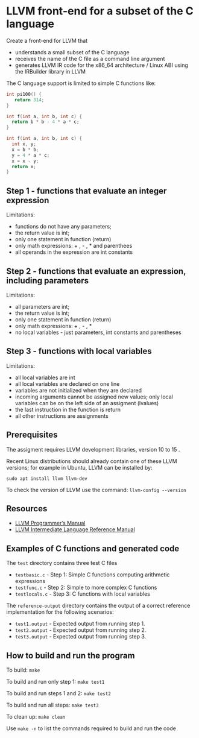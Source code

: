 # LLVM front-end for a subset of the C language

Create a front-end for LLVM that
* understands a small subset of the C language
* receives the name of the C file as a command line argument
* generates LLVM IR code for the x86_64 architecture / Linux ABI using the IRBuilder library in LLVM

The C language support is limited to simple C functions like:

```c
int pi100() {
   return 314;
}

int f(int a, int b, int c) {
  return b * b - 4 * a * c;
}

int f(int a, int b, int c) {
  int x, y;
  x = b * b;
  y = 4 * a * c;
  x = x - y;
  return x;
}
```
## Step 1 - functions that evaluate an integer expression
Limitations:
- functions do not have any parameters;
- the return value is int;
- only one statement in function (return)
- only math expressions: + , - , * and parenthees
- all operands in the expression are int constants

## Step 2 - functions that evaluate an expression, including parameters
Limitations:
- all parameters are int;
- the return value is int;
- only one statement in function (return)
- only math expressions: + , - , *
- no local variables - just parameters, int constants and parentheses

## Step 3 - functions with local variables
Limitations:
- all local variables are int
- all local variables are declared on one line
- variables are not initialized when they are declared
- incoming arguments cannot be assigned new values; only local variables can be on the left side of an assigment (lvalues)
- the last instruction in the function is return
- all other instructions are assignments


## Prerequisites

The assigment requires LLVM development libraries, version 10 to 15 .

Recent Linux distributions should already contain one of these LLVM versions; for example in Ubuntu, LLVM can be installed by:
```
sudo apt install llvm llvm-dev
```

To check the version of LLVM use the command: `llvm-config --version`

## Resources
- [LLVM Programmer’s Manual](https://llvm.org/docs/ProgrammersManual.html)
- [LLVM Intermediate Language Reference Manual](https://llvm.org/docs/LangRef.html)

## Examples of C functions and generated code

The `test` directory contains three test C files

- `testbasic.c` - Step 1: Simple C functions computing arithmetic expressions
- `testfunc.c` - Step 2: Simple to more complex C functions
- `testlocals.c` - Step 3: C functions with local variables

The `reference-output` directory contains the output of a correct reference implementation for the following scenarios:
- `test1.output` - Expected output from running step 1.
- `test2.output` - Expected output from running step 2.
- `test3.output` - Expected output from running step 3.


## How to build and run the program

To build: `make`

To build and run only step 1: `make test1`

To build and run steps 1 and 2: `make test2`

To build and run all steps: `make test3`

To clean up: `make clean`

Use `make -n` to list the commands required to build and run the code


